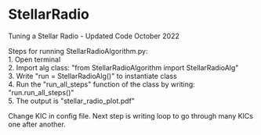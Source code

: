 # StellarRadio
Tuning a Stellar Radio - Updated Code October 2022

Steps for running StellarRadioAlgorithm.py: <br />
    1. Open terminal <br />
    2. Import alg class: "from StellarRadioAlgorithm import StellarRadioAlg" <br />
    3. Write "run = StellarRadioAlg()" to instantiate class <br />
    4. Run the "run_all_steps" function of the class by writing: "run.run_all_steps()" <br />
    5. The output is "stellar_radio_plot.pdf" <br />
    
Change KIC in config file. Next step is writing loop to go through many KICs one after another.
